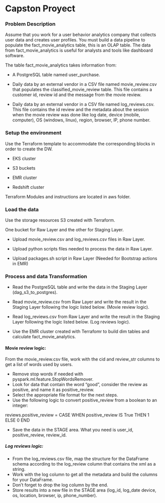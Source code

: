 # Capston Proyect

### Problem Description

Assume that you work for a user behavior analytics company that collects user data and creates user profiles. You must build a data pipeline to populate the fact_movie_analytics table, this is an OLAP table. The data from fact_movie_analytics is useful for analysts and tools like dashboard software.

The table fact_movie_analytics takes information from:

* A PostgreSQL table named user_purchase. 

* Daily data by an external vendor in a CSV file named movie_review.csv that populates the classified_movie_review table. This file contains a customer id, review id and the message from the movie review. 

* Daily data by an external vendor in a CSV file named log_reviews.csv. This file contains the id review and the metadata about the session when the movie review was done like log date, device (mobile, computer), OS (windows, linux), region, browser, IP, phone number.

### Setup the environment

Use the Terraform template to accommodate the corresponding blocks in order to create the DW.

* EKS cluster

* S3 buckets

* EMR cluster

* Redshift cluster

Terraform Modules and instructions are located in aws folder. 

### Load the data

Use the storage resources S3 created with Terraform.

One bucket for Raw Layer and the other for Staging Layer.

* Upload movie_review.csv and log_reviews.csv files in Raw Layer.

* Upload python scripts files needed to process the data in Raw Layer.

* Upload packages.sh script in Raw Layer (Needed for Bootstrap actions in EMR)

### Process and data Transformation

- Read the PostgreSQL table and write the data in the Staging Layer (dag_s3_to_postgres).

- Read movie_review.csv from Raw Layer and write the result in the Staging Layer following the logic listed below. (Movie review logic).
- Read log_reviews.csv from Raw Layer and write the result in the Staging Layer following the logic listed below. (Log reviews logic).
- Use the EMR cluster created with Terrafomr to build dim tables and calculate fact_movie_analytics.

#### Movie review logic:

From the movie_review.csv file, work with the cid and review_str
columns to get a list of words used by users.

- Remove stop words if needed with pyspark.ml.feature.StopWordsRemover.
- Look for data that contain the word “good”, consider the review as positive, and name it as positive_review.
- Select the appropriate file format for the next steps.
- Use the following logic to convert positive_review from a boolean to an integer:

reviews.positive_review = CASE
WHEN positive_review IS True THEN 1
ELSE 0
END


- Save the data in the STAGE area. What you need is user_id, positive_review, review_id.

##### Log reviews logic:

- From the log_reviews.csv file, map the structure for the DataFrame schema according to the log_review column that contains the xml as a string.
- Work with the log column to get all the metadata and build the columns for your DataFrame.
- Don’t forget to drop the log column by the end.
- Store results into a new file in the STAGE area (log_id, log_date device, os, location, browser, ip, phone_number).



